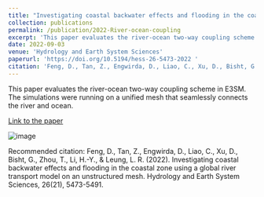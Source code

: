 ```yaml
---
title: "Investigating coastal backwater effects and flooding in the coastal zone using a global river transport model on an unstructured mesh"
collection: publications
permalink: /publication/2022-River-ocean-coupling
excerpt: 'This paper evaluates the river-ocean two-way coupling scheme in E3SM. The simulations were running on a unified mesh that seamlessly connects the river and ocean.'
date: 2022-09-03
venue: 'Hydrology and Earth System Sciences'
paperurl: 'https://doi.org/10.5194/hess-26-5473-2022 '
citation: 'Feng, D., Tan, Z., Engwirda, D., Liao, C., Xu, D., Bisht, G., Zhou, T., Li, H.-Y., &amp; Leung, L. R. (2022). Investigating coastal backwater effects and flooding in the coastal zone using a global river transport model on an unstructured mesh. Hydrology and Earth System Sciences, 26(21), 5473-5491. '
---
```

This paper evaluates the river-ocean two-way coupling scheme in E3SM. The simulations were running on a unified mesh that seamlessly connects the river and ocean.

[Link to the paper](https://doi.org/10.5194/hess-26-5473-2022 )

![image](https://hess.copernicus.org/articles/26/5473/2022/hess-26-5473-2022-avatar-web.png)

Recommended citation: Feng, D., Tan, Z., Engwirda, D., Liao, C., Xu, D., Bisht, G., Zhou, T., Li, H.-Y., & Leung, L. R. (2022). Investigating coastal backwater effects and flooding in the coastal zone using a global river transport model on an unstructured mesh. Hydrology and Earth System Sciences, 26(21), 5473-5491. 